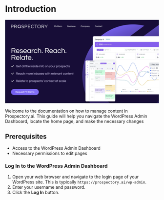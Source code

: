 # Introduction

![Home Page](assets/home.png)

Welcome to the documentation on how to manage content in Prospectory.ai. This guide will help you navigate the WordPress Admin Dashboard, locate the home page, and make the necessary changes

## Prerequisites

- Access to the WordPress Admin Dashboard
- Necessary permissions to edit pages

### Log In to the WordPress Admin Dashboard

1. Open your web browser and navigate to the login page of your WordPress site. This is typically `https://prospectory.ai/wp-admin`.
2. Enter your username and password.
3. Click the **Log In** button.
   <br><br><br><br><br>

